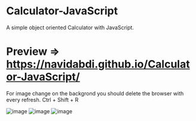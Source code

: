 # Calculator-JavaScript
A simple object oriented Calculator with JavaScript.

# Preview => https://navidabdi.github.io/Calculator-JavaScript/
For image change on the backgrond you should delete the browser with every refresh. Ctrl + Shift + R

![image](https://user-images.githubusercontent.com/32398454/209473334-f78a5733-a1ff-4269-afb6-2595ede29127.png)
![image](https://user-images.githubusercontent.com/32398454/209473346-b7039003-0deb-4f6d-b37a-fe29ead61203.png)
![image](https://user-images.githubusercontent.com/32398454/209473376-334682de-79d9-4873-9b98-11a2f4b0a1bc.png)
